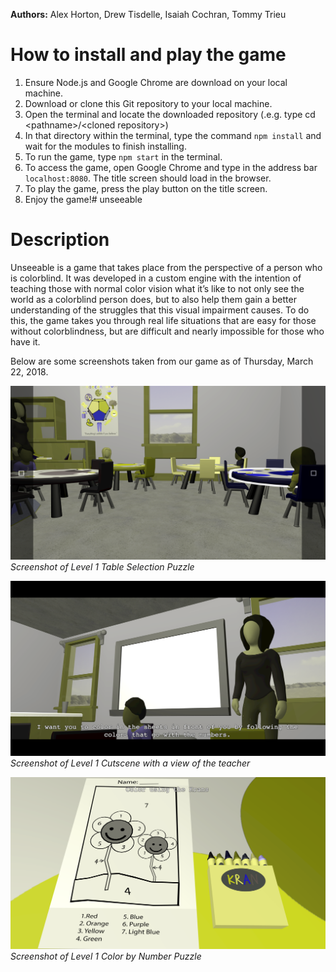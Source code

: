 **Authors:** Alex Horton, Drew Tisdelle, Isaiah Cochran, Tommy Trieu

# How to install and play the game
1. Ensure Node.js and Google Chrome are download on your local machine.
2. Download or clone this Git repository to your local machine.
3. Open the terminal and locate the downloaded repository (.e.g. type cd \<pathname>/\<cloned repository>)
4. In that directory within the terminal, type the command `npm install` and wait for the modules to finish installing.
5. To run the game, type `npm start` in the terminal.
6. To access the game, open Google Chrome and type in the address bar `localhost:8080`. The title screen should load in the browser.
7. To play the game, press the play button on the title screen.
8. Enjoy the game!# unseeable

# Description

Unseeable is a game that takes place from the perspective of a person who is colorblind. It was developed in a custom engine with the intention of teaching those with normal color vision what it’s like to not only see the world as a colorblind person does, but to also help them gain a better understanding of the struggles that this visual impairment causes. To do this, the game takes you through real life situations that are easy for those without colorblindness, but are difficult and nearly impossible for those who have it.

Below are some screenshots taken from our game as of Thursday, March 22, 2018.

![Table View](assets/img/TableView.png)
*Screenshot of Level 1 Table Selection Puzzle*

![Teacher View](assets/img/TeacherView.png)
*Screenshot of Level 1 Cutscene with a view of the teacher*

![Paper View](assets/img/PaperView.png)
*Screenshot of Level 1 Color by Number Puzzle*
